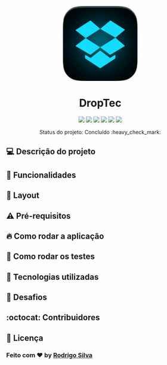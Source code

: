 <p align="center">
  <img src="https://github.com/rodrigo-b-silva/dropbox-omniweek6/blob/master/.github/logo_dropdev.jpg" alt="Logo Dropbox" width="200">
</p>
<h1 align="center">DropTec</h1>

<p align="center">
  <img src="https://img.shields.io/github/languages/count/rodrigo-b-silva/dropbox-omniweek6" />
  <img src="https://img.shields.io/github/issues/rodrigo-b-silva/dropbox-omniweek6" />
  <img src="https://img.shields.io/github/forks/rodrigo-b-silva/dropbox-omniweek6" />
  <img src="https://img.shields.io/github/stars/rodrigo-b-silva/dropbox-omniweek6" />
  <img src="https://img.shields.io/github/license/rodrigo-b-silva/dropbox-omniweek6" />
  <img src="https://img.shields.io/twitter/url?url=https%3A%2F%2Fgithub.com%2Frodrigo-b-silva%2Fdropbox-omniweek6" />
</p>

<p align="center">
Status do projeto: Concluído :heavy_check_mark:
</p>

## :computer: Descrição do projeto

## :rocket: Funcionalidades

## :art: Layout

## :warning: Pré-requisitos

## :fire: Como rodar a aplicação

## :test_tube: Como rodar os testes

## :hammer: Tecnologias utilizadas

## :brain: Desafios

## :octocat: Contribuidores

## :memo: Licença


### Feito com :heart: by [Rodrigo Silva](https://www.linkedin.com/in/rodrigobarbosa1993)
